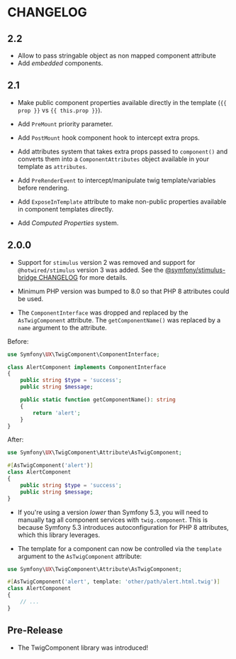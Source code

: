 # CHANGELOG

## 2.2

-   Allow to pass stringable object as non mapped component attribute
-   Add _embedded_ components.

## 2.1

-   Make public component properties available directly in the template (`{{ prop }}` vs `{{ this.prop }}`).

-   Add `PreMount` priority parameter.

-   Add `PostMount` hook component hook to intercept extra props.

-   Add attributes system that takes extra props passed to `component()` and converts them
    into a `ComponentAttributes` object available in your template as `attributes`.

-   Add `PreRenderEvent` to intercept/manipulate twig template/variables before rendering.

-   Add `ExposeInTemplate` attribute to make non-public properties available in component
    templates directly.

-   Add _Computed Properties_ system.

## 2.0.0

-   Support for `stimulus` version 2 was removed and support for `@hotwired/stimulus`
    version 3 was added. See the [@symfony/stimulus-bridge CHANGELOG](https://github.com/symfony/stimulus-bridge/blob/main/CHANGELOG.md#300)
    for more details.

-   Minimum PHP version was bumped to 8.0 so that PHP 8 attributes could be used.

-   The `ComponentInterface` was dropped and replaced by the `AsTwigComponent` attribute.
    The `getComponentName()` was replaced by a `name` argument to the attribute.

Before:

```php
use Symfony\UX\TwigComponent\ComponentInterface;

class AlertComponent implements ComponentInterface
{
    public string $type = 'success';
    public string $message;

    public static function getComponentName(): string
    {
        return 'alert';
    }
}
```

After:

```php
use Symfony\UX\TwigComponent\Attribute\AsTwigComponent;

#[AsTwigComponent('alert')]
class AlertComponent
{
    public string $type = 'success';
    public string $message;
}
```

-   If you're using a version _lower_ than Symfony 5.3, you will need
    to manually tag all component services with `twig.component`. This is
    because Symfony 5.3 introduces autoconfiguration for PHP 8 attributes,
    which this library leverages.

-   The template for a component can now be controlled via the `template` argument
    to the `AsTwigComponent` attribute:

```php
use Symfony\UX\TwigComponent\Attribute\AsTwigComponent;

#[AsTwigComponent('alert', template: 'other/path/alert.html.twig')]
class AlertComponent
{
    // ...
}
```

## Pre-Release

-   The TwigComponent library was introduced!
